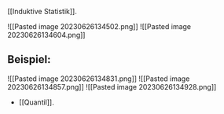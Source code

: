 [[Induktive Statistik]].

![[Pasted image 20230626134502.png]]
![[Pasted image 20230626134604.png]]

## Beispiel:
![[Pasted image 20230626134831.png]]
![[Pasted image 20230626134857.png]]
![[Pasted image 20230626134928.png]]

- [[Quantil]].